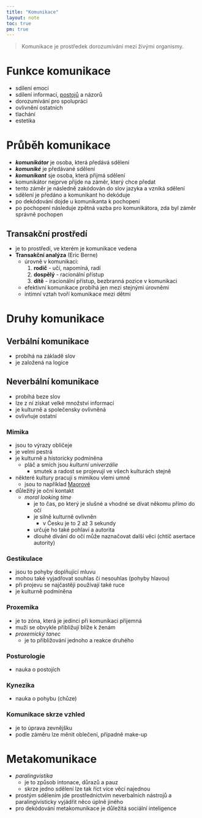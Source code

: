 ```yaml
---
title: "Komunikace"
layout: note
toc: true
pm: true
---
```

> Komunikace je prostředek dorozumívání mezi živými organismy.
# Funkce komunikace
- sdílení emocí
- sdílení informací, [postojů](/notes/school/social-sciences/opinions) a názorů
- dorozumívání pro spolupráci
- ovlivnění ostatních
- tlachání
- estetika
# Průběh komunikace
- **_komunikátor_** je osoba, která předává sdělení
- **_komuniké_** je předávané sdělení
- **_komunikant_** sje osoba, která přijmá sdělení
- komunikátor nejprve přijde na záměr, který chce předat
- tento záměr je následně zakódován do slov jazyka a vzniká sdělení
- sdělení je předáno a komunikant ho dekóduje
- po dekódování dojde u komunikanta k pochopení
- po pochopení následuje zpětná vazba pro komunikátora, zda byl záměr správně pochopen
## Transakční prostředí
- je to prostředí, ve kterém je komunikace vedena
- **Transakční analýza** (Eric Berne)
    - úrovně v komunikaci:
        1. **rodič** - učí, napomíná, radí
        2. **dospělý** - racionální přístup
        3. **dítě** - iracionální přístup, bezbranná pozice v komunikaci
    - efektivní komunikace probíhá jen mezi stejnými úrovněmi
    - intimní vztah tvoří komunikace mezi dětmi
# Druhy komunikace
## Verbální komunikace
- probíhá na základě slov
- je založená na logice 
## Neverbální komunikace
- probíhá beze slov
- lze z ní získat velké množství informací
- je kulturně a společensky ovlivněná
- ovlivňuje ostatní
### Mimika
- jsou to výrazy obličeje
- je velmi pestrá
- je kulturně a historicky podmíněna
    - pláč a smích jsou _kulturní univerzálie_
        - smutek a radost se projevují ve všech kulturách stejně
- některé kultury pracují s mimikou vlemi umně
    - jsou to například [Maorové](https://en.wikipedia.org/wiki/M%C4%81ori_people)
- důležitý je oční kontakt
    - _moral looking time_
        - je to čas, po který je slušné a vhodné se dívat někomu přímo do očí
        - je silně kulturně ovlivněn
            - v Česku je to 2 až 3 sekundy
        - určuje ho také pohlaví a autorita
        - dlouhé dívání do očí může naznačovat další věci (chtíč asertace autority)
### Gestikulace
- jsou to pohyby doplňující mluvu
- mohou také vyjadřovat souhlas či nesouhlas (pohyby hlavou)
- při projevu se najčastěji používají také ruce
- je kulturně podmíněna
### Proxemika
- je to zóna, která je jedinci při komunikaci přijemná
- muži se obvykle přibližují blíže k ženám
- _proxemický tanec_
    - je to přibližování jednoho a reakce druhého
### Posturologie
- nauka o postojích
### Kynezika
- nauka o pohybu (chůze)
### Komunikace skrze vzhled
- je to úprava zevnějšku
- podle záměru lze měnit oblečení, případně make-up
# Metakomunikace
- _paralingvistika_
    - je to způsob intonace, důrazů a pauz
    - skrze jedno sdělení lze tak říct více věcí najednou
- prostým sdělením jde prostřednictvím neverbalních nástrojů a paralingivisticky vyjádřit něco úplně jiného
- pro dekódování metakomunikace je důležitá sociální inteligence